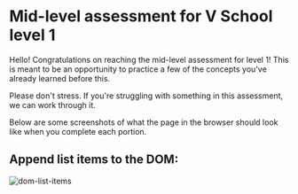 # Mid-level assessment for V School level 1

Hello! Congratulations on reaching the mid-level assessment for level 1! This is meant to be an opportunity to practice a few of the concepts you've already learned before this.

Please don't stress. If you're struggling with something in this assessment, we can work through it.

Below are some screenshots of what the page in the browser should look like when you complete each portion.

## Append list items to the DOM:

![dom-list-items](../readme-images/mid-assessment-form.png)
